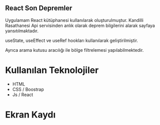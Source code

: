 ## React Son Depremler

Uygulamam React kütüphanesi kullanılarak oluşturulmuştur. Kandilli Rasathanesi Api servisinden
anlık olarak deprem bilgilerini alarak sayfaya yansıtılmaktadır.

useState, useEffect ve useRef hookları kullanılarak geliştirilmiştir.

Ayrıca arama kutusu aracılığı ile bölge filtrelemesi yapılabilmektedir.

# Kullanılan Teknolojiler

- HTML
- CSS / Boostrap
- Js / React

# Ekran Kaydı
